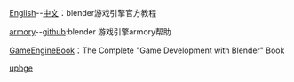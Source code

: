 [English](https://docs.blender.org/manual/en/dev/game_engine/index.html)--[中文](https://docs.blender.org/manual/zh-hans/dev/game_engine/introduction.html)：blender游戏引擎官方教程

[armory](http://armory3d.org/manual/#/)--[github](https://github.com/armory3d/armory_examples/):blender 游戏引擎armory帮助

[GameEngineBook](https://github.com/mikepan/GameEngineBook)：The Complete "Game Development with Blender" Book

[upbge](https://doc.upbge.org/index.php)
